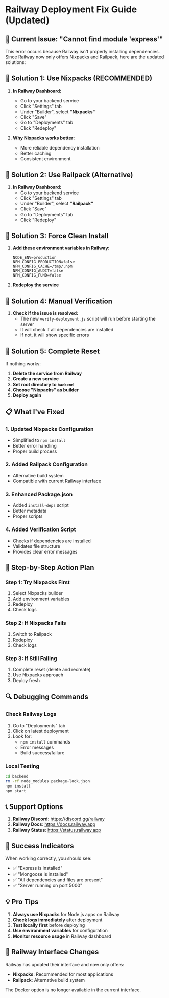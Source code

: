 # Railway Deployment Fix Guide (Updated)

## 🚨 Current Issue: "Cannot find module 'express'"

This error occurs because Railway isn't properly installing dependencies. Since Railway now only offers Nixpacks and Railpack, here are the updated solutions:

## 🔧 Solution 1: Use Nixpacks (RECOMMENDED)

1. **In Railway Dashboard:**
   - Go to your backend service
   - Click "Settings" tab
   - Under "Builder", select **"Nixpacks"**
   - Click "Save"
   - Go to "Deployments" tab
   - Click "Redeploy"

2. **Why Nixpacks works better:**
   - More reliable dependency installation
   - Better caching
   - Consistent environment

## 🔧 Solution 2: Use Railpack (Alternative)

1. **In Railway Dashboard:**
   - Go to your backend service
   - Click "Settings" tab
   - Under "Builder", select **"Railpack"**
   - Click "Save"
   - Go to "Deployments" tab
   - Click "Redeploy"

## 🔧 Solution 3: Force Clean Install

1. **Add these environment variables in Railway:**
   ```
   NODE_ENV=production
   NPM_CONFIG_PRODUCTION=false
   NPM_CONFIG_CACHE=/tmp/.npm
   NPM_CONFIG_AUDIT=false
   NPM_CONFIG_FUND=false
   ```

2. **Redeploy the service**

## 🔧 Solution 4: Manual Verification

1. **Check if the issue is resolved:**
   - The new `verify-deployment.js` script will run before starting the server
   - It will check if all dependencies are installed
   - If not, it will show specific errors

## 🔧 Solution 5: Complete Reset

If nothing works:

1. **Delete the service from Railway**
2. **Create a new service**
3. **Set root directory to `backend`**
4. **Choose "Nixpacks" as builder**
5. **Deploy again**

## 📋 What I've Fixed

### 1. Updated Nixpacks Configuration
- Simplified to `npm install`
- Better error handling
- Proper build process

### 2. Added Railpack Configuration
- Alternative build system
- Compatible with current Railway interface

### 3. Enhanced Package.json
- Added `install-deps` script
- Better metadata
- Proper scripts

### 4. Added Verification Script
- Checks if dependencies are installed
- Validates file structure
- Provides clear error messages

## 🎯 Step-by-Step Action Plan

### Step 1: Try Nixpacks First
1. Select Nixpacks builder
2. Add environment variables
3. Redeploy
4. Check logs

### Step 2: If Nixpacks Fails
1. Switch to Railpack
2. Redeploy
3. Check logs

### Step 3: If Still Failing
1. Complete reset (delete and recreate)
2. Use Nixpacks approach
3. Deploy fresh

## 🔍 Debugging Commands

### Check Railway Logs
1. Go to "Deployments" tab
2. Click on latest deployment
3. Look for:
   - `npm install` commands
   - Error messages
   - Build success/failure

### Local Testing
```bash
cd backend
rm -rf node_modules package-lock.json
npm install
npm start
```

## 📞 Support Options

1. **Railway Discord**: https://discord.gg/railway
2. **Railway Docs**: https://docs.railway.app
3. **Railway Status**: https://status.railway.app

## 🎉 Success Indicators

When working correctly, you should see:
- ✅ "Express is installed"
- ✅ "Mongoose is installed"
- ✅ "All dependencies and files are present"
- ✅ "Server running on port 5000"

## 💡 Pro Tips

1. **Always use Nixpacks** for Node.js apps on Railway
2. **Check logs immediately** after deployment
3. **Test locally first** before deploying
4. **Use environment variables** for configuration
5. **Monitor resource usage** in Railway dashboard

## 🔄 Railway Interface Changes

Railway has updated their interface and now only offers:
- **Nixpacks**: Recommended for most applications
- **Railpack**: Alternative build system

The Docker option is no longer available in the current interface. 
